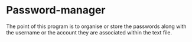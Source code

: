 # Password-manager
The point of this program is to organise or store the passwords along with the username or the account they are associated within the text file.
